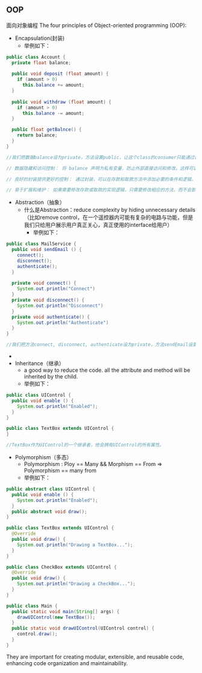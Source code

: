 ## OOP 
 
面向对象编程
The four principles of Object-oriented programming (OOP): 

- Encapsulation(封装)
  - 举例如下：
```java
public class Account {
  private float balance;
  
  public void deposit (float amount) {
    if (amount > 0) 
      this.balance += amount;
  }
    
  public void withdraw (float amount) {
    if (amount > 0) 
      this.balance -= amount;
  }

  public float getBalnce() {
    return balance;
  }
}

//我们把数据balance设为private，方法设置public，让这个class的consumer只能通过设定的方法来操作数据，有以下好处：

// 数据隐藏和访问控制： 将 balance 声明为私有变量，防止外部直接访问和修改。这样可以确保对数据的访问只能通过指定的方法进行，提高了数据的安全性。（避免了比如 account.balance = -1 这种操作）；

// 良好的封装提供更好的控制： 通过封装，可以在存款和取款方法中添加必要的条件和逻辑，例如确保存款和取款金额大于零等。这有助于维护数据的一致性和正确性。

// 易于扩展和维护： 如果需要修改存款或取款的实现逻辑，只需要修改相应的方法，而不会影响使用这个类的其他部分。这使得代码更容易维护和扩展。

```
- Abstraction（抽象）
  - 什么是Abstraction：reduce complexity by hiding unnecessary details （比如remove control，在一个遥控器内可能有复杂的电路与功能，但是我们只给用户展示用户真正关心，真正使用的interface给用户）
    - 举例如下：
```java
public class MailService {
  public void sendEmail () {
    connect();
    disconnect();
    authenticate();
  }
    
  private void connect() {
    System.out.println("Connect")
  }
  private void disconnect() {
    System.out.println("Disconnect")
  }  
  private void authenticate() {
    System.out.println("Authenticate")
  }
}

//我们把方法connect, disconnect, authenticate设为private，方法sendEmail设置public，隐藏了sendEmail实现的具体细节，只留下comsumer（调用者）关心的的方法（sendEmail），

```
  - 
- Inheritance（继承）
  - a good way to reduce the code. all the attribute and method will be inherited by the child.
  - 举例如下：
```java
public class UIControl {
  public void enable () {
    System.out.println("Enabled");
  }
}
```

```java
public class TextBox extends UIControl {
}

//TextBox作为UIControl的一个继承者，他会拥有UIControl的所有属性。
```

- Polymorphism（多态）
  - Polymorphism : Ploy == Many && Morphism == From => Polymorphism == many from
  - 举例如下：

```java
public abstract class UIControl {
  public void enable () {
    System.out.println("Enabled");
  }
  public abstract void draw();
}

```

```java
public class TextBox extends UIControl {
  @Override
  public void draw() {
    System.out.println("Drawing a TextBox...");
  }
}
```

```java
public class CheckBox extends UIControl {
  @Override
  public void draw() {
    System.out.println("Drawing a CheckBox...");
  }
}
```

```java
public class Main {
  public static void main(String[] args) {
    drawUIControl(new TextBox());
  }
  public static void drawUIControl(UIControl control) {
    control.draw();
  }
}
```

They are important for creating modular, extensible, and reusable code, enhancing code organization and maintainability.